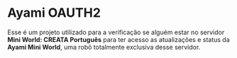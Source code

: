 # Ayami OAUTH2

Esse é um projeto utilizado para a verificação se alguém estar no servidor **Mini World: CREATA Português** para ter acesso as atualizações e status da **Ayami Mini World**, uma robô totalmente exclusiva desse servidor.

